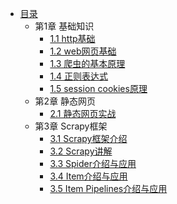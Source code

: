 * [目录](README.md)
    * 第1章 基础知识
      * [1.1 http基础](chapter01/section01.md)
      * [1.2 web网页基础](chapter01/section02.md)
      * [1.3 爬虫的基本原理](chapter01/section03.md)
      * [1.4 正则表达式](chapter01/section04.md)
      * [1.5 session cookies原理](chapter01/section05.md)
    * 第2章 静态网页
      * [2.1 静态网页实战](chapter02/section01.md) 
    * 第3章 Scrapy框架
      * [3.1 Scrapy框架介绍](chapter03/section01.md)
      * [3.2 Scrapy讲解](chapter03/section02.md)
      * [3.3 Spider介绍与应用](chapter03/section03.md)
      * [3.4 Item介绍与应用](chapter03/section04.md)
      * [3.5 Item Pipelines介绍与应用](chapter03/section05.md)